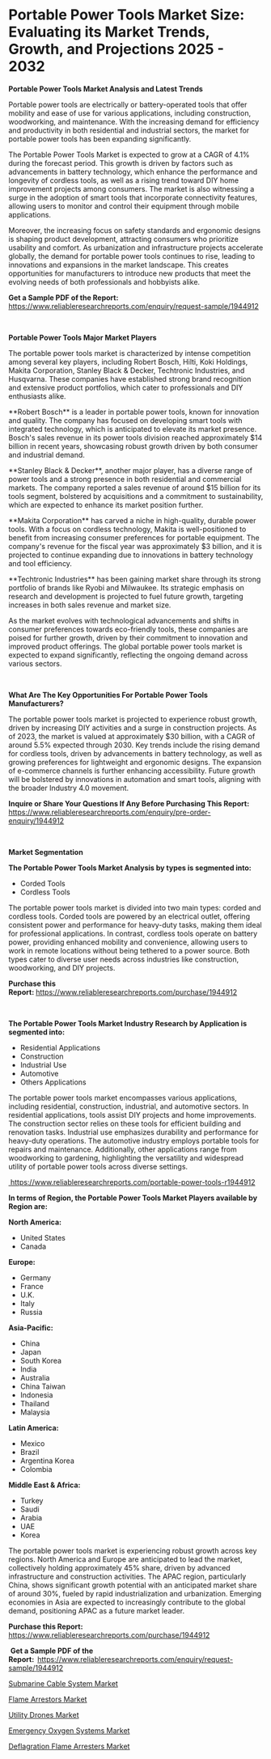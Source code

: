 <p><h1>Portable Power Tools Market Size: Evaluating its Market Trends, Growth, and Projections 2025 - 2032</h1></p><p><strong>Portable Power Tools Market Analysis and Latest Trends</strong></p>
<p><p>Portable power tools are electrically or battery-operated tools that offer mobility and ease of use for various applications, including construction, woodworking, and maintenance. With the increasing demand for efficiency and productivity in both residential and industrial sectors, the market for portable power tools has been expanding significantly.</p><p>The Portable Power Tools Market is expected to grow at a CAGR of 4.1% during the forecast period. This growth is driven by factors such as advancements in battery technology, which enhance the performance and longevity of cordless tools, as well as a rising trend toward DIY home improvement projects among consumers. The market is also witnessing a surge in the adoption of smart tools that incorporate connectivity features, allowing users to monitor and control their equipment through mobile applications.</p><p>Moreover, the increasing focus on safety standards and ergonomic designs is shaping product development, attracting consumers who prioritize usability and comfort. As urbanization and infrastructure projects accelerate globally, the demand for portable power tools continues to rise, leading to innovations and expansions in the market landscape. This creates opportunities for manufacturers to introduce new products that meet the evolving needs of both professionals and hobbyists alike.</p></p>
<p><strong>Get a Sample PDF of the Report:&nbsp;</strong> <a href="https://www.reliableresearchreports.com/enquiry/request-sample/1944912?utm_campaign=12&utm_medium=2&utm_source=Github&utm_content=ia&utm_term=20022025&utm_id=portable-power-tools">https://www.reliableresearchreports.com/enquiry/request-sample/1944912</a></p>
<p>&nbsp;</p>
<p><strong>Portable Power Tools Major Market Players</strong></p>
<p><p>The portable power tools market is characterized by intense competition among several key players, including Robert Bosch, Hilti, Koki Holdings, Makita Corporation, Stanley Black & Decker, Techtronic Industries, and Husqvarna. These companies have established strong brand recognition and extensive product portfolios, which cater to professionals and DIY enthusiasts alike.</p><p>**Robert Bosch** is a leader in portable power tools, known for innovation and quality. The company has focused on developing smart tools with integrated technology, which is anticipated to elevate its market presence. Bosch's sales revenue in its power tools division reached approximately $14 billion in recent years, showcasing robust growth driven by both consumer and industrial demand.</p><p>**Stanley Black & Decker**, another major player, has a diverse range of power tools and a strong presence in both residential and commercial markets. The company reported a sales revenue of around $15 billion for its tools segment, bolstered by acquisitions and a commitment to sustainability, which are expected to enhance its market position further.</p><p>**Makita Corporation** has carved a niche in high-quality, durable power tools. With a focus on cordless technology, Makita is well-positioned to benefit from increasing consumer preferences for portable equipment. The company's revenue for the fiscal year was approximately $3 billion, and it is projected to continue expanding due to innovations in battery technology and tool efficiency.</p><p>**Techtronic Industries** has been gaining market share through its strong portfolio of brands like Ryobi and Milwaukee. Its strategic emphasis on research and development is projected to fuel future growth, targeting increases in both sales revenue and market size.</p><p>As the market evolves with technological advancements and shifts in consumer preferences towards eco-friendly tools, these companies are poised for further growth, driven by their commitment to innovation and improved product offerings. The global portable power tools market is expected to expand significantly, reflecting the ongoing demand across various sectors.</p></p>
<p>&nbsp;</p>
<p><strong>What Are The Key Opportunities For Portable Power Tools Manufacturers?</strong></p>
<p><p>The portable power tools market is projected to experience robust growth, driven by increasing DIY activities and a surge in construction projects. As of 2023, the market is valued at approximately $30 billion, with a CAGR of around 5.5% expected through 2030. Key trends include the rising demand for cordless tools, driven by advancements in battery technology, as well as growing preferences for lightweight and ergonomic designs. The expansion of e-commerce channels is further enhancing accessibility. Future growth will be bolstered by innovations in automation and smart tools, aligning with the broader Industry 4.0 movement.</p></p>
<p><strong>Inquire or Share Your Questions If Any Before Purchasing This Report:</strong> <a href="https://www.reliableresearchreports.com/enquiry/pre-order-enquiry/1944912?utm_campaign=12&utm_medium=2&utm_source=Github&utm_content=ia&utm_term=20022025&utm_id=portable-power-tools">https://www.reliableresearchreports.com/enquiry/pre-order-enquiry/1944912</a></p>
<p>&nbsp;</p>
<p><strong>Market Segmentation</strong></p>
<p><strong>The Portable Power Tools Market Analysis by types is segmented into:</strong></p>
<p><ul><li>Corded Tools</li><li>Cordless Tools</li></ul></p>
<p><p>The portable power tools market is divided into two main types: corded and cordless tools. Corded tools are powered by an electrical outlet, offering consistent power and performance for heavy-duty tasks, making them ideal for professional applications. In contrast, cordless tools operate on battery power, providing enhanced mobility and convenience, allowing users to work in remote locations without being tethered to a power source. Both types cater to diverse user needs across industries like construction, woodworking, and DIY projects.</p></p>
<p><strong>Purchase this Report:&nbsp;</strong><a href="https://www.reliableresearchreports.com/purchase/1944912?utm_campaign=12&utm_medium=2&utm_source=Github&utm_content=ia&utm_term=20022025&utm_id=portable-power-tools">https://www.reliableresearchreports.com/purchase/1944912</a></p>
<p>&nbsp;</p>
<p><strong>The Portable Power Tools Market Industry Research by Application is segmented into:</strong></p>
<p><ul><li>Residential Applications</li><li>Construction</li><li>Industrial Use</li><li>Automotive</li><li>Others Applications</li></ul></p>
<p><p>The portable power tools market encompasses various applications, including residential, construction, industrial, and automotive sectors. In residential applications, tools assist DIY projects and home improvements. The construction sector relies on these tools for efficient building and renovation tasks. Industrial use emphasizes durability and performance for heavy-duty operations. The automotive industry employs portable tools for repairs and maintenance. Additionally, other applications range from woodworking to gardening, highlighting the versatility and widespread utility of portable power tools across diverse settings.</p></p>
<p><a href="https://www.reliableresearchreports.com/portable-power-tools-r1944912?utm_campaign=12&utm_medium=2&utm_source=Github&utm_content=ia&utm_term=20022025&utm_id=portable-power-tools">&nbsp;https://www.reliableresearchreports.com/portable-power-tools-r1944912</a></p>
<p><strong>In terms of Region, the Portable Power Tools Market Players available by Region are:</strong></p>
<p>
    <p> <strong> North America: </strong>
        <ul>
            <li>United States</li>
            <li>Canada</li>
        </ul>
        </p> 
    <p> <strong> Europe: </strong>
        <ul>
            <li>Germany</li>
            <li>France</li>
            <li>U.K.</li>
            <li>Italy</li>
            <li>Russia</li>
        </ul>
        </p> 
    <p> <strong> Asia-Pacific: </strong>
        <ul>
            <li>China</li>
            <li>Japan</li>
            <li>South Korea</li>
            <li>India</li>
            <li>Australia</li>
            <li>China Taiwan</li>
            <li>Indonesia</li>
            <li>Thailand</li>
            <li>Malaysia</li>
        </ul>
        </p> 
    <p> <strong> Latin America: </strong>
        <ul>
            <li>Mexico</li>
            <li>Brazil</li>
            <li>Argentina Korea</li>
            <li>Colombia</li>
        </ul>
        </p> 
    <p> <strong> Middle East & Africa: </strong>
        <ul>
            <li>Turkey</li>
            <li>Saudi</li>
            <li>Arabia</li>
            <li>UAE</li>
            <li>Korea</li>
        </ul>
    </p>
    </p>
<p><p>The portable power tools market is experiencing robust growth across key regions. North America and Europe are anticipated to lead the market, collectively holding approximately 45% share, driven by advanced infrastructure and construction activities. The APAC region, particularly China, shows significant growth potential with an anticipated market share of around 30%, fueled by rapid industrialization and urbanization. Emerging economies in Asia are expected to increasingly contribute to the global demand, positioning APAC as a future market leader.</p></p>
<p><strong>Purchase this Report: </strong><a href="https://www.reliableresearchreports.com/purchase/1944912?utm_campaign=12&utm_medium=2&utm_source=Github&utm_content=ia&utm_term=20022025&utm_id=portable-power-tools">https://www.reliableresearchreports.com/purchase/1944912</a></p>
<p>&nbsp;<strong>Get a Sample PDF of the Report:&nbsp;&nbsp;</strong><a href="https://www.reliableresearchreports.com/enquiry/request-sample/1944912?utm_campaign=12&utm_medium=2&utm_source=Github&utm_content=ia&utm_term=20022025&utm_id=portable-power-tools">https://www.reliableresearchreports.com/enquiry/request-sample/1944912</a></p>
<p><strong></strong></p>
<p><p><a href="https://github.com/sadithsondah72/Market-Research-Report-List-1/blob/main/submarine-cable-system-market.md?utm_campaign=12&utm_medium=2&utm_source=Github&utm_content=ia&utm_term=20022025&utm_id=portable-power-tools">Submarine Cable System Market</a></p><p><a href="https://github.com/ziogaskangui96/Market-Research-Report-List-1/blob/main/flame-arrestors-market.md?utm_campaign=12&utm_medium=2&utm_source=Github&utm_content=ia&utm_term=20022025&utm_id=portable-power-tools">Flame Arrestors Market</a></p><p><a href="https://github.com/nemcemakoi/Market-Research-Report-List-1/blob/main/utility-drones-market.md?utm_campaign=12&utm_medium=2&utm_source=Github&utm_content=ia&utm_term=20022025&utm_id=portable-power-tools">Utility Drones Market</a></p><p><a href="https://github.com/mshiradeth/Market-Research-Report-List-1/blob/main/emergency-oxygen-systems-market.md?utm_campaign=12&utm_medium=2&utm_source=Github&utm_content=ia&utm_term=20022025&utm_id=portable-power-tools">Emergency Oxygen Systems Market</a></p><p><a href="https://github.com/rushanday/Market-Research-Report-List-1/blob/main/deflagration-flame-arresters-market.md?utm_campaign=12&utm_medium=2&utm_source=Github&utm_content=ia&utm_term=20022025&utm_id=portable-power-tools">Deflagration Flame Arresters Market</a></p></p>